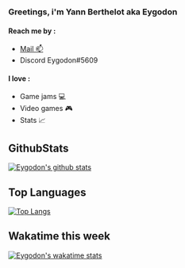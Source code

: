 ### Greetings, i'm Yann Berthelot aka Eygodon 

#### Reach me by : 
* <a href="mailto:yann.bth1@gmail.com">Mail :mailbox:</a>
* Discord Eygodon#5609
#### I love :
* Game jams :computer:
* Video games :video_game:
* Stats :chart_with_upwards_trend:
## GithubStats
[![Eygodon's github stats](https://github-readme-stats.vercel.app/api?username=eygodon&count_private=true&show_icons=true&theme=vision-friendly-dark)](https://github.com/eygodon/github-readme-stats)
## Top Languages
[![Top Langs](https://github-readme-stats.vercel.app/api/top-langs/?username=eygodon&theme=dark)](https://github.com/eygodon/github-readme-stats)
## Wakatime this week
[![Eygodon's wakatime stats](https://github-readme-stats.vercel.app/api/wakatime?username=Eygodon)](https://github.com/eygodon/github-readme-stats)

